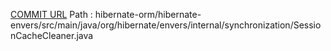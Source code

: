 [COMMIT URL](https://github.com/hibernate/hibernate-orm/commit/522ce1d974d59250cf788cef3bf4d4886d0cb9e7)
Path : hibernate-orm/hibernate-envers/src/main/java/org/hibernate/envers/internal/synchronization/SessionCacheCleaner.java